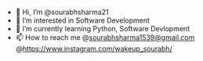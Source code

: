 - 👋 Hi, I’m @sourabhsharma21
- 👀 I’m interested in Software Development
- 🌱 I’m currently learning Python, Software Devlopment
- 📫 How to reach me @sourabhsharma1539@gmail.com  
     @https://www.instagram.com/wakeup_sourabh/

<!---
sourabhsharma21 is a ✨ special ✨ repository because its `README.md` (this file) appears on your GitHub profile.
You can click the Preview link to take a look at your changes.
--->
